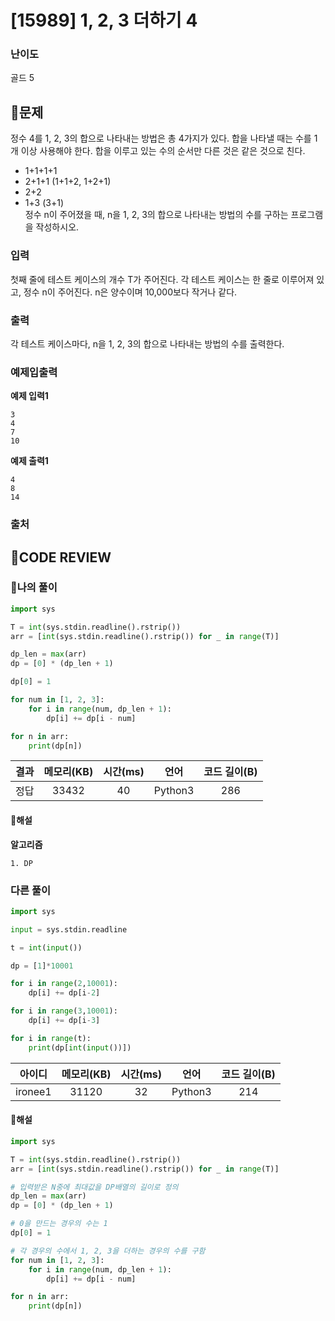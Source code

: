 # [15989] 1, 2, 3 더하기 4

### **난이도**
골드 5
## **📝문제**
정수 4를 1, 2, 3의 합으로 나타내는 방법은 총 4가지가 있다. 합을 나타낼 때는 수를 1개 이상 사용해야 한다. 합을 이루고 있는 수의 순서만 다른 것은 같은 것으로 친다.

- 1+1+1+1
- 2+1+1 (1+1+2, 1+2+1)
- 2+2
- 1+3 (3+1)  
정수 n이 주어졌을 때, n을 1, 2, 3의 합으로 나타내는 방법의 수를 구하는 프로그램을 작성하시오.
### **입력**
첫째 줄에 테스트 케이스의 개수 T가 주어진다. 각 테스트 케이스는 한 줄로 이루어져 있고, 정수 n이 주어진다. n은 양수이며 10,000보다 작거나 같다.
### **출력**
각 테스트 케이스마다, n을 1, 2, 3의 합으로 나타내는 방법의 수를 출력한다.
### **예제입출력**

**예제 입력1**

```
3
4
7
10
```

**예제 출력1**

```
4
8
14
```

### **출처**

## **🧐CODE REVIEW**

### **🧾나의 풀이**

```python
import sys

T = int(sys.stdin.readline().rstrip())
arr = [int(sys.stdin.readline().rstrip()) for _ in range(T)]

dp_len = max(arr)
dp = [0] * (dp_len + 1)

dp[0] = 1

for num in [1, 2, 3]:
    for i in range(num, dp_len + 1):
        dp[i] += dp[i - num]

for n in arr:
    print(dp[n])
```

결과	| 메모리(KB) |	시간(ms) |	언어 |	코드 길이(B)
:----:|:-----:|:-----:|:-----:|:--------:
정답|33432|40|Python3|286
#### **📝해설**

**알고리즘**
```
1. DP
```

### **다른 풀이**

```python
import sys

input = sys.stdin.readline

t = int(input())

dp = [1]*10001

for i in range(2,10001):
    dp[i] += dp[i-2]

for i in range(3,10001):
    dp[i] += dp[i-3]

for i in range(t):
    print(dp[int(input())])
```

아이디 | 메모리(KB) |	시간(ms) |	언어 |	코드 길이(B) 
:-----:|:-----:|:-----:|:----:|:--------:
ironee1|31120|32|Python3|214
#### **📝해설**

```python
import sys

T = int(sys.stdin.readline().rstrip())
arr = [int(sys.stdin.readline().rstrip()) for _ in range(T)]

# 입력받은 N중에 최대값을 DP배열의 길이로 정의
dp_len = max(arr)
dp = [0] * (dp_len + 1)

# 0을 만드는 경우의 수는 1
dp[0] = 1

# 각 경우의 수에서 1, 2, 3을 더하는 경우의 수를 구함
for num in [1, 2, 3]:
    for i in range(num, dp_len + 1):
        dp[i] += dp[i - num]

for n in arr:
    print(dp[n])
```